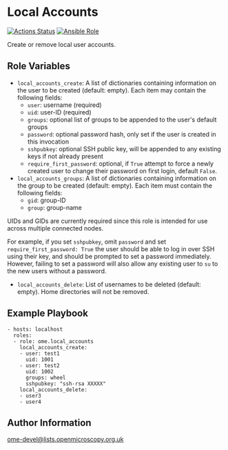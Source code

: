 Local Accounts
==============

[![Actions Status](https://github.com/ome/ansible-role-local-accounts/workflows/Molecule/badge.svg)](https://github.com/ome/ansible-role-local-accounts/actions)
[![Ansible Role](https://img.shields.io/ansible/role/41887.svg)](https://galaxy.ansible.com/ome/local_accounts/)

Create or remove local user accounts.


Role Variables
--------------

- `local_accounts_create`: A list of dictionaries containing information on the user to be created (default: empty).
  Each item may contain the following fields:
  - `user`: username (required)
  - `uid`: user-ID (required)
  - `groups`: optional list of groups to be appended to the user's default groups
  - `password`: optional password hash, only set if the user is created in this invocation
  - `sshpubkey`: optional SSH public key, will be appended to any existing keys if not already present
  - `require_first_password`: optional, if `True` attempt to force a newly created user to change their password on first login, default `False`.
- `local_accounts_groups`: A list of dictionaries containing information on the group to be created (default: empty).
  Each item must contain the following fields:
  - `gid`: group-ID
  - `group`: group-name

UIDs and GIDs are currently required since this role is intended for use across multiple connected nodes.

For example, if you set `sshpubkey`, omit `password` and set `require_first_password: True` the user should be able to log in over SSH using their key, and should be prompted to set a password immediately.
However, failing to set a password will also allow any existing user to `su` to the new users without a password.

- `local_accounts_delete`: List of usernames to be deleted (default: empty). Home directories will not be removed.


Example Playbook
----------------

    - hosts: localhost
      roles:
      - role: ome.local_accounts
        local_accounts_create:
        - user: test1
          uid: 1001
        - user: test2
          uid: 1002
          groups: wheel
          sshpubkey: "ssh-rsa XXXXX"
        local_accounts_delete:
        - user3
        - user4

Author Information
------------------

ome-devel@lists.openmicroscopy.org.uk
